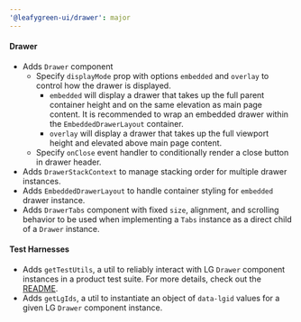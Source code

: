 ```yaml
---
'@leafygreen-ui/drawer': major
---
```


#### Drawer
- Adds `Drawer` component
  - Specify `displayMode` prop with options `embedded` and `overlay` to control how the drawer is displayed.
    - `embedded` will display a drawer that takes up the full parent container height and on the same elevation as main page content. It is recommended to wrap an embedded drawer within the `EmbeddedDrawerLayout` container.
    - `overlay` will display a drawer that takes up the full viewport height and elevated above main page content.
  - Specify `onClose` event handler to conditionally render a close button in drawer header.
- Adds `DrawerStackContext` to manage stacking order for multiple drawer instances.
- Adds `EmbeddedDrawerLayout` to handle container styling for `embedded` drawer instance.
- Adds `DrawerTabs` component with fixed `size`, alignment, and scrolling behavior to be used when implementing a `Tabs` instance as a direct child of a `Drawer` instance.

#### Test Harnesses
- Adds `getTestUtils`, a util to reliably interact with LG `Drawer` component instances in a product test suite. For more details, check out the [README](https://github.com/mongodb/leafygreen-ui/tree/main/packages/drawer#test-harnesses).
- Adds `getLgIds`, a util to instantiate an object of `data-lgid` values for a given LG `Drawer` component instance.

